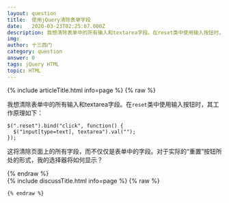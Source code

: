 ```yaml
---
layout: question
title:  使用jQuery清除表单字段
date:   2020-03-23T02:25:07.000Z
description: 我想清除表单中的所有输入和textarea字段。在reset类中使用输入按钮时，其工作原理如下：$(".reset").bind("click", f...
img: 
author: 十三西门
category: question
answer: 0
tags: jQuery HTML
topic: HTML
---
```

<div class="article-root">
  <div class="article">
    {% include articleTitle.html info=page %}
    {% raw %}
    <div class="article-content"><p><font style="vertical-align: inherit;"><font style="vertical-align: inherit;">我想清除表单中的所有输入和textarea字段。</font><font style="vertical-align: inherit;">在</font></font><code>reset</code><font style="vertical-align: inherit;"><font style="vertical-align: inherit;">类中</font><font style="vertical-align: inherit;">使用输入按钮时，其工作原理如下</font><font style="vertical-align: inherit;">：</font></font></p>

<pre><code>$(".reset").bind("click", function() {<font></font>
  $("input[type=text], textarea").val("");<font></font>
});<font></font>
</code></pre>

<p><font style="vertical-align: inherit;"><font style="vertical-align: inherit;">这将清除页面上的所有字段，而不仅仅是表单中的字段。</font><font style="vertical-align: inherit;">对于实际的“重置”按钮所处的形式，我的选择器将如何显示？</font></font></p></div>
    {% endraw %}
  </div>

  <div class="discuss-wrapper">
    {% include discussTitle.html info=page %}
    {% raw %}
    
    {% endraw %}
  </div>
<div>
